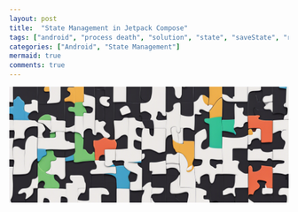 ```yaml
---
layout: post
title:  "State Management in Jetpack Compose"
tags: ["android", "process death", "solution", "state", "saveState", "restoreState", "Compose"]
categories: ["Android", "State Management"]
mermaid: true
comments: true
---
```


![Puzzle being completed](/assets/img/header-puzzle-jetpack-compose.png)



